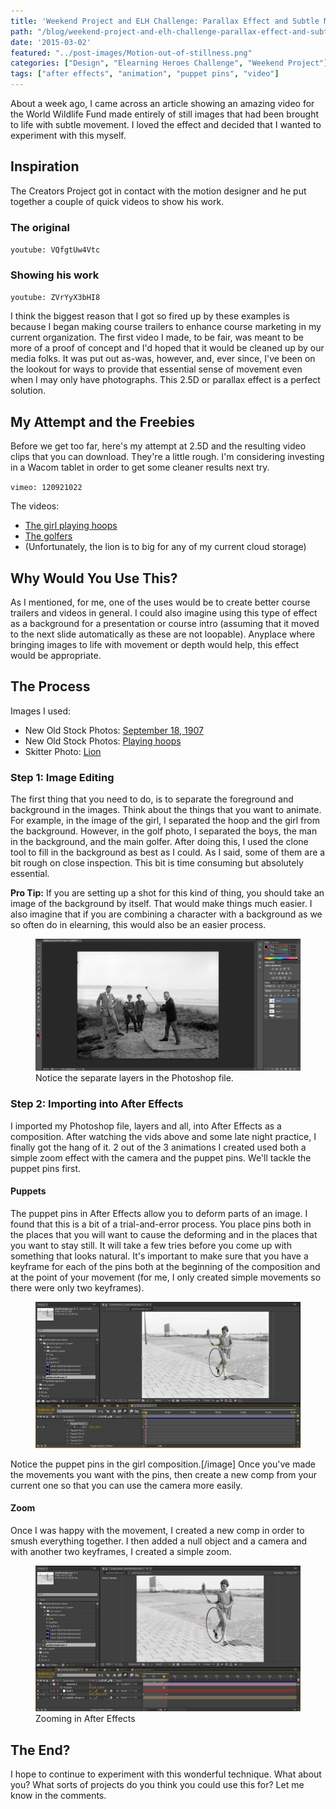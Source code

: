```yaml
---
title: 'Weekend Project and ELH Challenge: Parallax Effect and Subtle Motion'
path: "/blog/weekend-project-and-elh-challenge-parallax-effect-and-subtle-motion"
date: '2015-03-02'
featured: "../post-images/Motion-out-of-stillness.png"
categories: ["Design", "Elearning Heroes Challenge", "Weekend Project"]
tags: ["after effects", "animation", "puppet pins", "video"]
---
```


About a week ago, I came across an article showing an amazing video for the World Wildlife Fund made entirely of still images that had been brought to life with subtle movement. I loved the effect and decided that I wanted to experiment with this myself.

## Inspiration

The Creators Project got in contact with the motion designer and he put together a couple of quick videos to show his work.

### The original

`youtube: VQfgtUw4Vtc`

### Showing his work

`youtube: ZVrYyX3bHI8`

I think the biggest reason that I got so fired up by these examples is because I began making course trailers to enhance course marketing in my current organization. The first video I made, to be fair, was meant to be more of a proof of concept and I'd hoped that it would be cleaned up by our media folks. It was put out as-was, however, and, ever since, I've been on the lookout for ways to provide that essential sense of movement even when I may only have photographs. This 2.5D or parallax effect is a perfect solution.

## My Attempt and the Freebies

Before we get too far, here's my attempt at 2.5D and the resulting video clips that you can download. They're a little rough. I'm considering investing in a Wacom tablet in order to get some cleaner results next try.

`vimeo: 120921022`

The videos:

*   [The girl playing hoops](https://www.dropbox.com/s/e4rh33denkngp2o/girlplayinghoops%203.avi?dl=0 "Girl Playing Hoops video")
*   [The golfers](https://www.dropbox.com/s/sizln9i53080wm4/golfers%202.avi?dl=0 "The Golfers video")
*   (Unfortunately, the lion is to big for any of my current cloud storage)

## Why Would You Use This?

As I mentioned, for me, one of the uses would be to create better course trailers and videos in general. I could also imagine using this type of effect as a background for a presentation or course intro (assuming that it moved to the next slide automatically as these are not loopable). Anyplace where bringing images to life with movement or depth would help, this effect would be appropriate.

## The Process

Images I used:

*   New Old Stock Photos: [September 18, 1907](http://flic.kr/p/aoaATi "Golfers")
*   New Old Stock Photos: [Playing hoops](http://flic.kr/p/5KuKTg "Playing Hoops")
*   Skitter Photo: [Lion](http://skitterphoto.com/?portfolio=lion "Lion")

### Step 1: Image Editing

The first thing that you need to do, is to separate the foreground and background in the images. Think about the things that you want to animate. For example, in the image of the girl, I separated the hoop and the girl from the background. However, in the golf photo, I separated the boys, the man in the background, and the main golfer. After doing this, I used the clone tool to fill in the background as best as I could. As I said, some of them are a bit rough on close inspection. This bit is time consuming but absolutely essential.

**Pro Tip:** If you are setting up a shot for this kind of thing, you should take an image of the background by itself. That would make things much easier. I also imagine that if you are combining a character with a background as we so often do in elearning, this would also be an easier process.

<figure>
  <img src="../post-images/golferPSD.png" alt="Working in Photoshop" />
  <figcaption>Notice the separate layers in the Photoshop file.</figcaption>
</figure>

### Step 2: Importing into After Effects

I imported my Photoshop file, layers and all, into After Effects as a composition. After watching the vids above and some late night practice, I finally got the hang of it. 2 out of the 3 animations I created used both a simple zoom effect with the camera and the puppet pins. We'll tackle the puppet pins first.

#### Puppets

The puppet pins in After Effects allow you to deform parts of an image. I found that this is a bit of a trial-and-error process. You place pins both in the places that you will want to cause the deforming and in the places that you want to stay still. It will take a few tries before you come up with something that looks natural. It's important to make sure that you have a keyframe for each of the pins both at the beginning of the composition and at the point of your movement (for me, I only created simple movements so there were only two keyframes).

<figure>
  <img src="../post-images/PuppetPininAE1.png" alt="After Effects puppet pins" />
</figure>

Notice the puppet pins in the girl composition.[/image] Once you've made the movements you want with the pins, then create a new comp from your current one so that you can use the camera more easily.

#### Zoom

Once I was happy with the movement, I created a new comp in order to smush everything together. I then added a null object and a camera and with another two keyframes, I created a simple zoom.

<figure>
  <img src="../post-images/zoominAE.png" alt="After Effects" />
  <figcaption>Zooming in After Effects</figcaption>
</figure>

## The End?

I hope to continue to experiment with this wonderful technique. What about you? What sorts of projects do you think you could use this for? Let me know in the comments.
